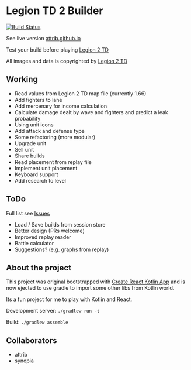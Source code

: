 # Legion TD 2 Builder

[![Build Status](https://travis-ci.org/attrib/legion2-builder.svg?branch=fromTools)](https://travis-ci.org/attrib/legion2-builder)

See live version [attrib.github.io](https://attrib.github.io)

Test your build before playing [Legion 2 TD](https://legiontd2.com)

All images and data is copyrighted by [Legion 2 TD](https://legiontd2.com)

## Working

* Read values from Legion 2 TD map file (currently 1.66)
* Add fighters to lane
* Add mercenary for income calculation
* Calculate damage dealt by wave and fighters and predict a leak probability
* Using unit icons 
* Add attack and defense type
* Some refactoring (more modular)
* Upgrade unit
* Sell unit
* Share builds
* Read placement from replay file
* Implement unit placement
* Keyboard support
* Add research to level

## ToDo

Full list see [Issues](https://github.com/attrib/legion2-builder/issues)

* Load / Save builds from session store
* Better design (PRs welcome)
* Improved replay reader
* Battle calculator
* Suggestions? (e.g. graphs from replay)

## About the project

This project was original bootstrapped with [Create React Kotlin App](https://github.com/JetBrains/create-react-kotlin-app) and is now ejected to use gradle to import some other libs from Kotlin world.

Its a fun project for me to play with Kotlin and React.

Development server: `./gradlew run -t`

Build: `./gradlew assemble`

## Collaborators

* attrib
* synopia
